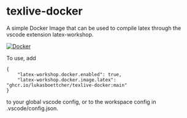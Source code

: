# texlive-docker
A simple Docker Image that can be used to compile latex through the vscode extension latex-workshop.

[![Docker](https://github.com/lukasboettcher/texlive-docker/actions/workflows/docker-publish.yml/badge.svg)](https://github.com/lukasboettcher/texlive-docker/actions/workflows/docker-publish.yml)

To use, add

    {
        "latex-workshop.docker.enabled": true,
        "latex-workshop.docker.image.latex": "ghcr.io/lukasboettcher/texlive-docker:main"
    }

to your global vscode config, or to the workspace config in .vscode/config.json.
